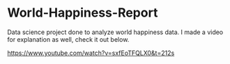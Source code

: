 # World-Happiness-Report

Data science project done to analyze world happiness data. I made a video for explanation as well, check it out below.

https://www.youtube.com/watch?v=sxfEoTFQLX0&t=212s
